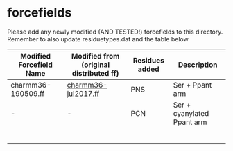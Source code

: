 # forcefields

Please add any newly modified (AND TESTED!) forcefields to this directory. Remember to also update residuetypes.dat and the table below

|Modified Forcefield Name|Modified from (original distributed ff)| Residues added | Description |
|-|-|-|-|
|charmm36-190509.ff|[charmm36-jul2017.ff](http://mackerell.umaryland.edu/download.php?filename=CHARMM_ff_params_files/charmm36-mar2019.ff.tgz)|PNS|Ser + Ppant arm|
|-|-|PCN|Ser + cyanylated Ppant arm|
|||||
|||||
|||||
|||||
|||||
|||||

